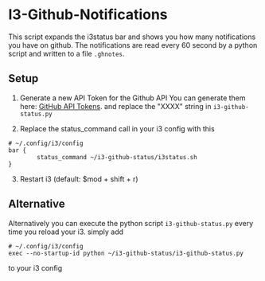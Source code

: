 # I3-Github-Notifications

This script expands the i3status bar and shows you how many notifications you have on github.
The notifications are read every 60 second by a python script and written to a file `.ghnotes`.

## Setup

1. Generate a new API Token for the Github API
You can generate them here: [GitHub API Tokens](https://github.com/settings/tokens). and replace the "XXXX" string in `i3-github-status.py`

2. Replace the status_command call in your i3 config with this
```
# ~/.config/i3/config
bar {
        status_command ~/i3-github-status/i3status.sh
}
```

3. Restart i3 (default: $mod + shift + r)

## Alternative

Alternatively you can execute the python script `i3-github-status.py` every time you reload your i3. simply add

```
# ~/.config/i3/config
exec --no-startup-id python ~/i3-github-status/i3-github-status.py
```
to your i3 config